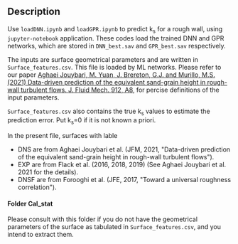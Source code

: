 ## Description
Use `loadDNN.ipynb` and `loadGPR.ipynb` to predict k<sub>s</sub> for a rough wall, using `jupyter-notebook` application. These codes load the trained DNN and GPR networks, which are stored in `DNN_best.sav` and `GPR_best.sav` respectively.

The inputs are surface geometrical parameters and are written in `Surface_features.csv`. This file is loaded by ML networks.
Please refer to our paper [Aghaei Jouybari, M. Yuan, J. Brereton, G.J. and Murillo, M.S. (2021) Data-driven prediction of the equivalent sand-grain height in rough-wall turbulent flows. J. Fluid Mech. 912, A8](https://doi.org/10.1017/jfm.2020.1085), for percise definitions of the input parameters.

`Surface_features.csv` also contains the true k<sub>s</sub> values to estimate the prediction error. Put k<sub>s</sub>=0 if it is not known a priori.

In the present file, surfaces with lable

- DNS are from Aghaei Jouybari et al. (JFM, 2021, "Data-driven prediction of the equivalent sand-grain height in rough-wall turbulent flows").
- EXP are from Flack et al. (2016, 2018, 2019) (See Aghaei Jouybari et al. 2021 for the details).
- DNSF are from Forooghi et al. (JFE, 2017, "Toward a universal roughness correlation").

#### Folder Cal_stat
Please consult with this folder if you do not have the geometrical parameters of the surface as tabulated in `Surface_features.csv`, and you intend to extract them.
